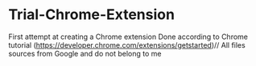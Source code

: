# Trial-Chrome-Extension
First attempt at creating a Chrome extension
Done according to Chrome tutorial (https://developer.chrome.com/extensions/getstarted)//
All files sources from Google and do not belong to me
